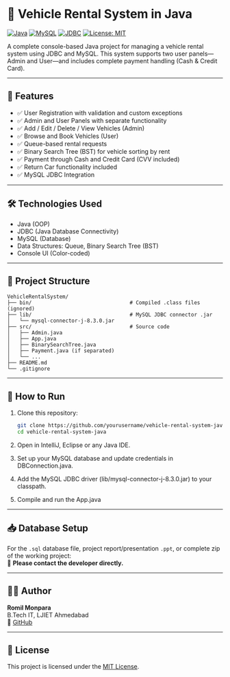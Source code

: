 # 🚗 Vehicle Rental System in Java

[![Java](https://img.shields.io/badge/Java-17-blue?style=flat-square&logo=java)](https://www.oracle.com/java/)
[![MySQL](https://img.shields.io/badge/MySQL-Database-blue?style=flat-square&logo=mysql)](https://www.mysql.com/)
[![JDBC](https://img.shields.io/badge/JDBC-Connector-green?style=flat-square)](https://docs.oracle.com/javase/8/docs/technotes/guides/jdbc/)
[![License: MIT](https://img.shields.io/badge/License-MIT-yellow.svg)](https://opensource.org/licenses/MIT)

A complete console-based Java project for managing a vehicle rental system using JDBC and MySQL. This system supports two user panels—Admin and User—and includes complete payment handling (Cash & Credit Card).

---

## 📌 Features

- ✅ User Registration with validation and custom exceptions
- ✅ Admin and User Panels with separate functionality
- ✅ Add / Edit / Delete / View Vehicles (Admin)
- ✅ Browse and Book Vehicles (User)
- ✅ Queue-based rental requests
- ✅ Binary Search Tree (BST) for vehicle sorting by rent
- ✅ Payment through Cash and Credit Card (CVV included)
- ✅ Return Car functionality included
- ✅ MySQL JDBC Integration

---

## 🛠️ Technologies Used

- Java (OOP)
- JDBC (Java Database Connectivity)
- MySQL (Database)
- Data Structures: Queue, Binary Search Tree (BST)
- Console UI (Color-coded)

---

## 📂 Project Structure

```
VehicleRentalSystem/
├── bin/                                # Compiled .class files (ignored)
├── lib/                                # MySQL JDBC connector .jar
│   └── mysql-connector-j-8.3.0.jar
├── src/                                # Source code
│   ├── Admin.java
│   ├── App.java
│   ├── BinarySearchTree.java
│   ├── Payment.java (if separated)
│   └── ...
├── README.md
└── .gitignore
```

---

## 🚀 How to Run

1. Clone this repository:
   ```bash
   git clone https://github.com/yourusername/vehicle-rental-system-java.git
   cd vehicle-rental-system-java
   ```

2. Open in IntelliJ, Eclipse or any Java IDE.

3. Set up your MySQL database and update credentials in DBConnection.java.

4. Add the MySQL JDBC driver (lib/mysql-connector-j-8.3.0.jar) to your classpath.

5. Compile and run the App.java

---

## 📥 Database Setup

For the `.sql` database file, project report/presentation `.ppt`, or complete zip of the working project:  
📩 **Please contact the developer directly.**

---

## 🧑‍💻 Author

**Romil Monpara**  
B.Tech IT, LJIET Ahmedabad  
📧 [GitHub](https://github.com/romilmonpara)

---

## 📄 License

This project is licensed under the [MIT License](LICENSE).
